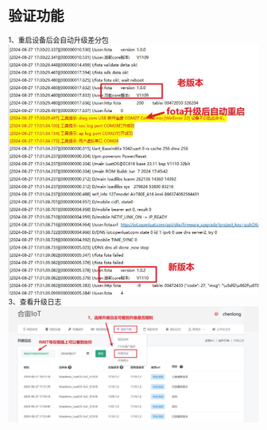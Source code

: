 # 验证功能

1、重启设备后会自动升级差分包
![xiaoguozhanshi1](./image/xiaoguozhanshi1.jpg)
3、查看升级日志
![xiaoguozhanshi2](./image/xiaoguozhanshi2.jpg)